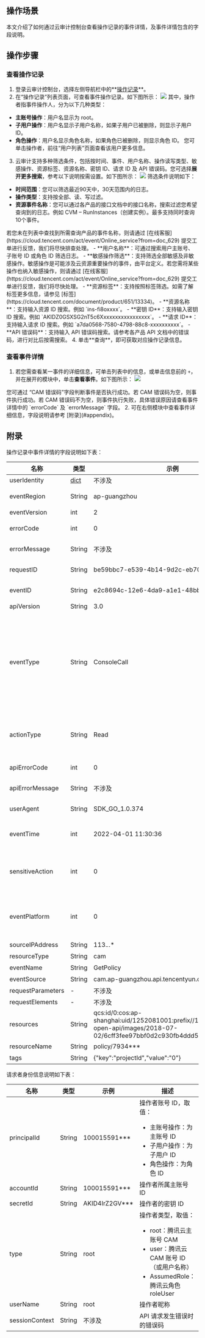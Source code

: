 ## 操作场景
本文介绍了如何通过云审计控制台查看操作记录的事件详情，及事件详情包含的字段说明。

## 操作步骤
### 查看操作记录
1. 登录云审计控制台，选择左侧导航栏中的**[操作记录](https://console.cloud.tencent.com/cloudaudit)**。
2. 在“操作记录”列表页面，可查看事件操作记录。如下图所示：
![](https://qcloudimg.tencent-cloud.cn/raw/e46a1cf68736371b427a05f278d31a2a.png)
其中，操作者指事件操作人，分为以下几种类型：
 - **主账号操作**：用户名显示为 root。
 - **子用户操作**：用户名显示子用户名称，如果子用户已被删除，则显示子用户 ID。
 - **角色操作**：用户名显示角色名称，如果角色已被删除，则显示角色 ID。
您可单击操作者，前往“用户列表”页面查看该用户更多信息。
3. 云审计支持多种筛选条件，包括按时间、事件、用户名称、操作读写类型、敏感操作、资源标签、资源名称、密钥 ID、请求 ID 及 API 错误码。您可选择**展开更多搜索**，参考以下说明按需设置。如下图所示：
![](https://qcloudimg.tencent-cloud.cn/raw/213eb7f6e029ddc56ecb658ad34c2a58.png)
筛选条件说明如下：
 - **时间范围**：您可以筛选最近90天中，30天范围内的日志。
 - **操作类型**：支持按全部、读、写过滤。
 - **资源事件名称**：您可以通过各产品的接口文档中的接口名称，搜索过滤您希望查询到的日志。例如 CVM – RunInstances（创建实例）。最多支持同时查询10个事件。
<dx-alert infotype="explain" title="">
若您未在列表中查找到所需查询产品的事件名称，则请通过 [在线客服](https://cloud.tencent.com/act/event/Online_service?from=doc_629) 提交工单进行反馈，我们将尽快排查处理。
</dx-alert>
 - **用户名称**：可通过搜索用户主账号、子账号 ID 或角色 ID 筛选日志。
 - **敏感操作筛选**：支持筛选全部敏感及非敏感操作。敏感操作是可能涉及云资源重要操作的事件，由平台定义。若您需将某些操作也纳入敏感操作，则请通过 [在线客服](https://cloud.tencent.com/act/event/Online_service?from=doc_629) 提交工单进行反馈，我们将尽快处理。
 - **资源标签**：支持按照标签筛选。如需了解标签更多信息，请参见 [标签](https://cloud.tencent.com/document/product/651/13334)。
 - **资源名称**：支持输入资源 ID 搜索。例如 `ins-fi8oxxxx`。
 - **密钥 ID**：支持输入密钥 ID 搜索。例如 `AKIDZ0GSXSG2nT5c6Xxxxxxxxxxxxxxxxx`。
 - **请求 ID**：支持输入请求 ID 搜索。例如 `a7da0568-7580-4798-88c8-xxxxxxxxxx`。
 - **API 错误码**：支持输入 API 错误码搜索。请参考各产品 API 文档中的错误码，进行对比后按需搜索。
4. 单击**查询**，即可获取对应操作记录信息。


### 查看事件详情
1. 若您需查看某一事件的详细信息，可单击列表中的信息，或单击信息前的 `+`，并在展开的模块中，单击**查看事件**。如下图所示：
![](https://qcloudimg.tencent-cloud.cn/raw/67e1cd70cba48f4f6a81e4139925b07a.png)
<dx-alert infotype="explain" title="">
您可通过 “CAM 错误码”字段判断事件是否执行成功。若 CAM 错误码为空，则事件执行成功。若 CAM 错误码不为空，则事件执行失败，具体错误原因请查看事件详情中的 `errorCode` 及 `errorMessage` 字段。
</dx-alert>
2. 可在右侧模块中查看事件详细信息，字段说明请参考 [附录](#appendix)。





## 附录[](id:appendix)
操作记录中事件详情的字段说明如下表：
<table>
<thead>
<tr>
<th width="20%">名称</th><th width="9%">类型</th>
<th width="32%">示例</th><th width="39%">描述</th>
</tr>
</thead>
<tbody><tr>
<td align="left">userIdentity</td>
<td align="left"><a href="#requester">dict</a></td>
<td align="left">不涉及</td>
<td align="left">请求者的身份信息</td>
</tr>
<tr>
<td align="left">eventRegion</td>
<td align="left">String</td>
<td align="left">ap-guangzhou</td>
<td align="left">请求的云服务所在集群区域</td>
</tr>
<tr>
<td align="left">eventVersion</td>
<td align="left">int</td>
<td align="left">2</td>
<td align="left">事件版本</td>
</tr>
<tr>
<td align="left">errorCode</td>
<td align="left">int</td>
<td align="left">0</td>
<td align="left">请求签名或鉴权发生错误时的错误码</td>
</tr>
<tr>
<td align="left">errorMessage</td>
<td align="left">String</td>
<td align="left">不涉及</td>
<td align="left">请求签名或鉴权发生错误时的错误信息</td>
</tr>
<tr>
<td align="left">requestID</td>
<td align="left">String</td>
<td align="left">be59bbc7-e539-4b14-9d2c-eb7061e61***</td>
<td align="left">请求 ID，每个 API 请求都会有一个请求 ID</td>
</tr>
<tr>
<td align="left">eventID</td>
<td align="left">String</td>
<td align="left">e2c8694c-12e6-4da9-a1e1-48bb703c0892</td>
<td align="left">事件 ID，由云审计生成的事件 GUID</td>
</tr>
<tr>
<td align="left">apiVersion</td>
<td align="left">String</td>
<td align="left">3.0</td>
<td align="left">API 版本</td>
</tr>
<tr>
<td align="left">eventType</td>
<td align="left">String</td>
<td align="left">ConsoleCall</td>
<td align="left">事件请求的源头类型，取值：
<ul style="margin-bottom:0px">
<li>ConsoleCall：请求由腾讯云控制台发起</li>
<li>ApiCall：请求由直接调用云 API 发起</li>
<li>MiniProgramCall：请求由云助手小程序发起</li>
</ul>
</td>
</tr>
<tr>
<td align="left">actionType</td>
<td align="left">String</td>
<td align="left">Read</td>
<td align="left">请求事件的读写类型，取值：
<ul style="margin-bottom:0px">
<li>Write：写类型</li>
<li>Read：读类型</li>
</ul>
</td>
</tr>
<tr>
<td align="left">apiErrorCode</td>
<td align="left">int</td>
<td align="left">0</td>
<td align="left">API 请求发生错误时的错误码</td>
</tr>
<tr>
<td align="left">apiErrorMessage</td>
<td align="left">String</td>
<td align="left">不涉及</td>
<td align="left">API 请求发生错误时的错误信息</td>
</tr>
<tr>
<td align="left">userAgent</td>
<td align="left">String</td>
<td align="left">SDK_GO_1.0.374</td>
<td align="left">发送 API 请求的客户端代理</td>
</tr>
<tr>
<td align="left">eventTime</td>
<td align="left">int</td>
<td align="left">2022-04-01 11:30:36</td>
<td align="left">事件的发生时间 （国内控制台一般为北京时间）</td>
</tr>
<tr>
<td align="left">sensitiveAction</td>
<td align="left">int</td>
<td align="left">0</td>
<td align="left">事件是否为敏感操作，取值：
<ul style="margin-bottom:0px">
<li>1：敏感操作</li>
<li>0：非敏感操作</li>
</ul>
</td>
</tr>
<tr>
<td align="left">eventPlatform</td>
<td align="left">int</td>
<td align="left">0</td>
<td align="left">事件是否为平台事件，取值：
<ul style="margin-bottom:0px">
<li>1：平台事件</li>
<li>0：非平台事件</li>
</ul>
</td>
</tr>
<tr>
<td align="left">sourceIPAddress</td>
<td align="left">String</td>
<td align="left">113.<em>.</em>.*</td>
<td align="left">源 IP 地址</td>
</tr>
<tr>
<td align="left">resourceType</td>
<td align="left">String</td>
<td align="left">cam</td>
<td align="left">请求的云服务名称</td>
</tr>
<tr>
<td align="left">eventName</td>
<td align="left">String</td>
<td align="left">GetPolicy</td>
<td align="left">请求的事件名称</td>
</tr>
<tr>
<td align="left">eventSource</td>
<td align="left">String</td>
<td align="left">cam.ap-guangzhou.api.tencentyun.com</td>
<td align="left">请求来源</td>
</tr>
<tr>
<td align="left">requestParameters</td>
<td align="left">-</td>
<td align="left">不涉及</td>
<td align="left">请求的入参信息</td>
</tr>
<tr>
<td align="left">requestElements</td>
<td align="left">-</td>
<td align="left">不涉及</td>
<td align="left">请求的回包信息</td>
</tr>
<tr>
<td align="left">resources</td>
<td align="left">String</td>
<td align="left">qcs:id/0:cos:ap-shanghai:uid/1252081001:prefix//1252081001/pdd-open-api/images/2018-07-02/6cff3fee97bbf0d2c930fb4ddd5658c4.jpeg</td>
<td align="left">事件的相关资源信息，是资源的 QCS</td>
</tr>
<tr>
<td align="left">resourceName</td>
<td align="left">String</td>
<td align="left">policy/7934***</td>
<td align="left">事件的相关资源名称</td>
</tr>
<tr>
<td align="left">tags</td>
<td align="left">String</td>
<td align="left">{"key":"projectId","value":"0"}</td>
<td align="left">资源标签</td>
</tr>
</tbody></table>

请求者身份信息说明如下表：[](id:requester)
<table>
<tr>
<th width="20%">名称</th><th width="9%">类型</th>
<th width="32%">示例</th><th width="39%">描述</th>
</tr>
</thead>
<tbody><tr>
<td align="left">principalId</td>
<td align="left">String</td>
<td align="left">100015591***</td>
<td align="left">操作者账号 ID，取值：
<ul class="params">
<li>主账号操作：为主账号 ID</li>
<li>子用户操作：为子用户 ID</li>
<li>角色操作：为角色 ID</li>
</ul>
</td>
</tr>
<tr>
<td align="left">accountId</td>
<td align="left">String</td>
<td align="left">100015591***</td>
<td align="left">操作者所属主账号 ID</td>
</tr>
<tr>
<td align="left">secretId</td>
<td align="left">String</td>
<td align="left">AKID4IrZ2GV***</td>
<td align="left">操作者的密钥 ID</td>
</tr>
<tr>
<td align="left">type</td>
<td align="left">String</td>
<td align="left">root</td>
<td align="left">操作者类型，取值：
<ul class="params">
<li>root：腾讯云主账号 CAM</li>
<li>user：腾讯云 CAM 账号 ID（或用户名称）</li>
<li>AssumedRole：腾讯云角色 roleUser</li>
</ul>
</td>
</tr>
<tr>
<td align="left">userName</td>
<td align="left">String</td>
<td align="left">root</td>
<td align="left">操作者昵称</td>
</tr>
<tr>
<td align="left">sessionContext</td>
<td align="left">String</td>
<td align="left">不涉及</td>
<td align="left">API 请求发生错误时的错误码</td>
</tr>
</tbody></table>

<style>
.params{margin-bottom:0px !important}
</style>
